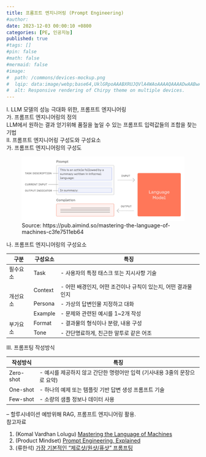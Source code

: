 ```yaml
---
title: 프롬프트 엔지니어링 (Prompt Engineering)
#author: 
date: 2023-12-03 00:00:10 +0800
categories: [PE, 인공지능]
published: true
#tags: []
#pin: false
#math: false
#mermaid: false
#image:
#  path: /commons/devices-mockup.png
#  lqip: data:image/webp;base64,UklGRpoAAABXRUJQVlA4WAoAAAAQAAAADwAABwAAQUxQSDIAAAARL0AmbZurmr57yyIiqE8oiG0bejIYEQTgqiDA9vqnsUSI6H+oAERp2HZ65qP/VIAWAFZQOCBCAAAA8AEAnQEqEAAIAAVAfCWkAALp8sF8rgRgAP7o9FDvMCkMde9PK7euH5M1m6VWoDXf2FkP3BqV0ZYbO6NA/VFIAAAA
#  alt: Responsive rendering of Chirpy theme on multiple devices.
---
```


<div class="post-wrap">
  <div class="para">
    <div class="para-title">
      I. LLM 모델의 성능 극대화 위한, 프롬프트 엔지니어링
    </div>
    <div class="para-cntnt">
      <div class="para">
        <div class="para-title">
          가. 프롬프트 엔지니어링의 정의
        </div>
        <div class="para-cntnt">
            LLM에서 원하는 결과 얻기위해 품질을 높일 수 있는 <span class="para-kwd">프롬프트 입력값들의 조합</span>을 찾는 기법
        </div>
      </div>
    </div>
  </div>
  
  <div class="para">
    <div class="para-title">
      II. 프롬프트 엔지니어링 구성도와 구성요소
    </div>
    <div class="para-cntnt">
      <div class="para">
        <div class="para-title">
          가. 프롬프트 엔지니어링의 구성도
        </div>
        <div class="para-cntnt">
          <figure class="post-figure">
            <img src="/assets/img/posts/프롬프트엔지니어링.png" alt="프롬프트 엔지니어링">
            <figcaption>Source: https://pub.aimind.so/mastering-the-language-of-machines-c3fe7511eb64</figcaption>
          </figure>
        </div>
      </div>
      <div class="para">
        <div class="para-title">
          나. 프롬프트 엔지니어링의 구성요소
        </div>
        <div class="para-cntnt">
          <table class="post-table">
            <thead>
                <tr>
                  <th>구분</th>
                  <th>구성요소</th>
                  <th>특징</th>
                </tr>
            </thead>
            <tbody>
              <tr>
                <td>필수요소</td>
                <td>Task</td>
                <td>- 사용자의 특정 태스크 또는 지시사항 기술</td>
              </tr>
              <tr>
                <td rowspan="3">개선요소</td>
                <td>Context</td>
                <td>- 어떤 배경인지, 어떤 조건이나 규칙이 있는지, 어떤 결과물인지</td>
              </tr>
              <tr>
                <td>Persona</td>
                <td>- 가상의 답변인물 지정하고 대화</td>
              </tr>
              <tr>
                <td>Example</td>
                <td>- 문제와 관련된 예시를 1~2개 작성</td>
              </tr>
              <tr>
                <td rowspan="2">부가요소</td>
                <td>Format</td>
                <td>- 결과물의 형식이나 분량, 내용 구성</td>
              </tr>
              <tr>
                <td>Tone</td>
                <td>- 간단명료하게, 친근한 말투로 같은 어조</td>
              </tr>
            </tbody>
          </table>
        </div>
      </div>
    </div>
  </div>

  <div class="para">
    <div class="para-title">
      III. 프롬프팅 작성방식
    </div>
    <div class="para-cntnt">
      <table class="post-table">
        <thead>
            <tr>
              <th>작성방식</th>
              <th>특징</th>
            </tr>
        </thead>
        <tbody>
          <tr>
            <td>Zero-shot</td>
            <td>- 예시를 제공하지 않고 간단한 명령어만 입력 (기사내용 3줄의 문장으로 요약)</td>
          </tr>
          <tr>
            <td>One-shot</td>
            <td>- 하나의 예제 또는 템플릿 기반 답변 생성 프롬프트 기술</td>
          </tr>
          <tr>
            <td>Few-shot</td>
            <td>- 소량의 샘플 정보나 데이터 사용</td>
          </tr>
        </tbody>
      </table>
    </div>
  </div>
</div>
&ndash; 할루시네이션 예방위해 RAG, 프롬프트 엔지니어링 활용.

<div class="refr-wrap">
  <div class="refr-title">
      참고자료
  </div>
  <ol class="refr-list">
    <li>(Komal Vardhan Lolugu) <a target="_blank" href="https://pub.aimind.so/mastering-the-language-of-machines-c3fe7511eb64">Mastering the Language of Machines</a></li>
    <li>(Product Mindset) <a target="_blank" href="https://productmindset.substack.com/p/prompt-engineering-explained">Prompt Engineering, Explained</a></li>
    <li>(류한석) <a target="_blank" href="https://brunch.co.kr/@bobbyryu/11">가장 기본적인 “제로샷/원샷/퓨샷” 프롬프팅</a></li>
  </ol>
</div>
